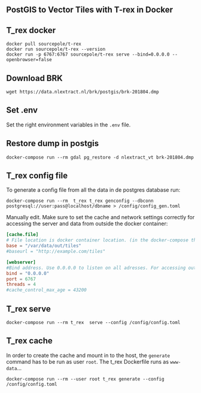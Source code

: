 ## PostGIS to Vector Tiles with T-rex in Docker


## T_rex docker

    docker pull sourcepole/t-rex
    docker run sourcepole/t-rex --version
    docker run -p 6767:6767 sourcepole/t-rex serve --bind=0.0.0.0 --openbrowser=false


## Download BRK

    wget https://data.nlextract.nl/brk/postgis/brk-201804.dmp

## Set .env

Set the right environment variables in the `.env` file. 

## Restore dump in postgis

    docker-compose run --rm gdal pg_restore -d nlextract_vt brk-201804.dmp


## T_rex config file

To generate a config file from all the data in de postgres database run:

    docker-compose run --rm  t_rex t_rex genconfig --dbconn postgresql://user:pass@localhost/dbname > /config/config_gen.toml

Manually edit. Make sure to set the cache and network settings correctly for accessing the server and data from outside the docker container:

```toml
[cache.file]
# File location is docker container location. (in the docker-compose this location gets mounted to the host)
base = "/var/data/out/tiles"  
#baseurl = "http://example.com/tiles"

[webserver]
#Bind address. Use 0.0.0.0 to listen on all adresses. For accessing outside Docker container!! 
bind = "0.0.0.0"
port = 6767
threads = 4
#cache_control_max_age = 43200
```

## T_rex serve

    docker-compose run --rm t_rex  serve --config /config/config.toml


## T_rex cache

In order to create the cache and mount in to the host, the `generate` command has to be run as user `root`. The t_rex Dockerfile runs as `www-data`... 

    docker-compose run --rm --user root t_rex generate --config /config/config.toml
